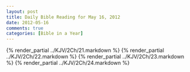 ```yaml
---
layout: post
title: Daily Bible Reading for May 16, 2012
date: 2012-05-16
comments: true
categories: [Bible in a Year]
---
```

{% render_partial ../KJV/2Ch/21.markdown %}
{% render_partial ../KJV/2Ch/22.markdown %}
{% render_partial ../KJV/2Ch/23.markdown %}
{% render_partial ../KJV/2Ch/24.markdown %}
